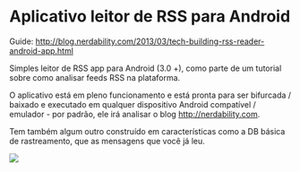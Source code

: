 <h1>Aplicativo leitor de RSS para Android</h1>

Guide: http://blog.nerdability.com/2013/03/tech-building-rss-reader-android-app.html

Simples leitor de RSS app para Android (3.0 +), como parte de um tutorial sobre como analisar feeds RSS na plataforma.

O aplicativo está em pleno funcionamento e está pronta para ser bifurcada / baixado e executado em qualquer dispositivo Android compatível / emulador - por padrão, ele irá analisar o blog http://nerdability.com.

Tem também algum outro construído em características como a DB básica de rastreamento, que as mensagens que você já leu.



<img src="http://3.bp.blogspot.com/-dw3wFuUK3d8/UUjVhO6kZhI/AAAAAAAAAE0/Zm2CLAj61yY/s640/rss_reader.png" />

